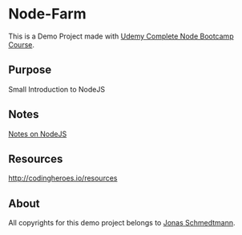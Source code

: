 # Node-Farm

This is a Demo Project made with [Udemy Complete Node Bootcamp Course](https://github.com/jonasschmedtmann/complete-node-bootcamp).

## Purpose

Small Introduction to NodeJS

## Notes

[Notes on NodeJS](Notes.md)

## Resources

http://codingheroes.io/resources

## About

All copyrights for this demo project belongs to [Jonas Schmedtmann](https://github.com/jonasschmedtmann).
